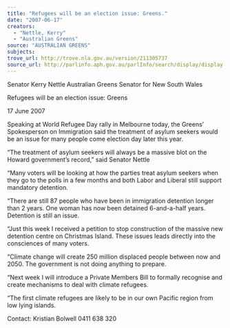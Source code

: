 ```yaml
---
title: "Refugees will be an election issue: Greens."
date: "2007-06-17"
creators:
  - "Nettle, Kerry"
  - "Australian Greens"
source: "AUSTRALIAN GREENS"
subjects:
trove_url: http://trove.nla.gov.au/version/211305737
source_url: http://parlinfo.aph.gov.au/parlInfo/search/display/display.w3p;query=Id%3A%22media/pressrel/5LFN6%22
---
```


 Senator Kerry Nettle   Australian Greens Senator for New South Wales 

 

 Refugees will be an election issue: Greens   

 

 17 June 2007   

 Speaking at World Refugee Day rally in Melbourne today, the  Greens’ Spokesperson on Immigration said the treatment of asylum  seekers would be an issue for many people come election day later  this year.    

 “The treatment of asylum seekers will always be a massive blot on  the Howard government’s record,” said Senator Nettle    

 “Many voters will be looking at how the parties treat asylum seekers  when they go to the polls in a few months and both Labor and  Liberal still support mandatory detention. 

 

 “There are still 87 people who have been in immigration detention  longer than 2 years.  One woman has now been detained 6-and-a-half years.  Detention is still an issue.    

 “Just this week I received a petition to stop construction of the  massive new detention centre on Christmas Island.  These issues  leads directly into the consciences of many voters.   

 “Climate change will create 250 million displaced people between  now and 2050.  The government is not doing anything to prepare.   

 “Next week I will introduce a Private Members Bill to formally  recognise and create mechanisms to deal with climate refugees.     

 “The first climate refugees are likely to be in our own Pacific region  from low lying islands.   

 Contact: Kristian Bolwell 0411 638 320 

